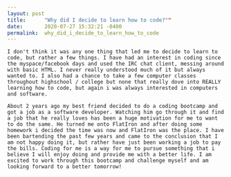 ```yaml
---
layout: post
title:      "Why did I decide to learn how to code?""
date:       2020-07-27 15:32:21 -0400
permalink:  why_did_i_decide_to_learn_how_to_code
---
```



    I don't think it was any one thing that led me to decide to learn to code, but rather a few things. I have had an interest in coding since the myspace/facebook days and used the IRC chat client, messing around with basic HTML. I never really understood much of it but always wanted to. I also had a chance to take a few computer classes throughout highschool / college but none that really dove into REALLY learning how to code, but again i was always interested in computers and software.

    About 2 years ago my best friend decided to do a coding bootcamp and got a job as a software developer. Watching him go through it and find a job that he really loves has been a huge motivation for me to want to do the same. He turned me onto FlatIron and after doing some homework i decided the time was now and FlatIron was the place. I have been bartending the past few years and came to the conclusion that I am not happy doing it, but rather have just been working a job to pay the bills. Coding for me is a way for me to pursue something that i believe I will enjoy doing and provide me with a better life. I am excited to work through this bootcamp and challenge myself and am looking forward to a better tomorrow! 
